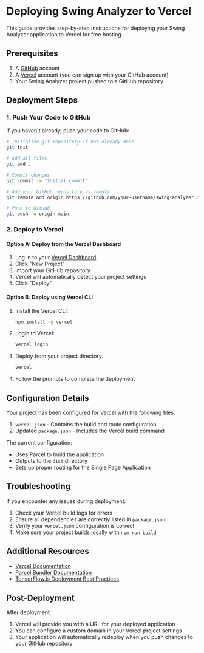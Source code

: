 # Deploying Swing Analyzer to Vercel

This guide provides step-by-step instructions for deploying your Swing Analyzer application to Vercel for free hosting.

## Prerequisites

1. A [GitHub](https://github.com) account
2. A [Vercel](https://vercel.com) account (you can sign up with your GitHub account)
3. Your Swing Analyzer project pushed to a GitHub repository

## Deployment Steps

### 1. Push Your Code to GitHub

If you haven't already, push your code to GitHub:

```bash
# Initialize git repository if not already done
git init

# Add all files
git add .

# Commit changes
git commit -m "Initial commit"

# Add your GitHub repository as remote
git remote add origin https://github.com/your-username/swing-analyzer.git

# Push to GitHub
git push -u origin main
```

### 2. Deploy to Vercel

#### Option A: Deploy from the Vercel Dashboard

1. Log in to your [Vercel Dashboard](https://vercel.com/dashboard)
2. Click "New Project"
3. Import your GitHub repository
4. Vercel will automatically detect your project settings
5. Click "Deploy"

#### Option B: Deploy using Vercel CLI

1. Install the Vercel CLI:
   ```bash
   npm install -g vercel
   ```

2. Login to Vercel:
   ```bash
   vercel login
   ```

3. Deploy from your project directory:
   ```bash
   vercel
   ```

4. Follow the prompts to complete the deployment

## Configuration Details

Your project has been configured for Vercel with the following files:

1. `vercel.json` - Contains the build and route configuration
2. Updated `package.json` - Includes the Vercel build command

The current configuration:
- Uses Parcel to build the application
- Outputs to the `dist` directory
- Sets up proper routing for the Single Page Application

## Troubleshooting

If you encounter any issues during deployment:

1. Check your Vercel build logs for errors
2. Ensure all dependencies are correctly listed in `package.json`
3. Verify your `vercel.json` configuration is correct
4. Make sure your project builds locally with `npm run build`

## Additional Resources

- [Vercel Documentation](https://vercel.com/docs)
- [Parcel Bundler Documentation](https://parceljs.org/docs/)
- [TensorFlow.js Deployment Best Practices](https://www.tensorflow.org/js/guide/deployment)

## Post-Deployment

After deployment:

1. Vercel will provide you with a URL for your deployed application
2. You can configure a custom domain in your Vercel project settings
3. Your application will automatically redeploy when you push changes to your GitHub repository 